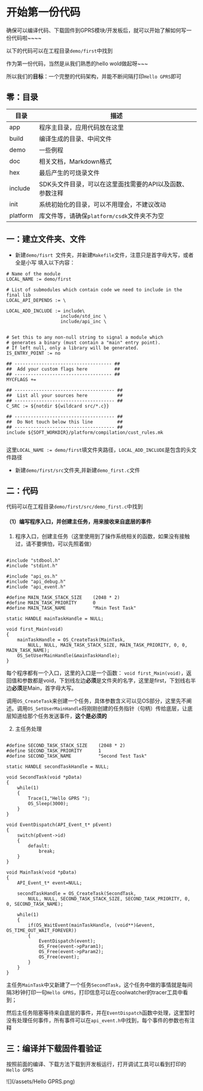 开始第一份代码
=====

确保可以编译代码、下载固件到GPRS模块/开发板后，就可以开始了解如何写一份代码啦~~~~

以下的代码可以在工程目录`demo/first`中找到

作为第一份代码，当然是从我们熟悉的hello wold做起呀~~~

所以我们的**目标**：一个完整的代码架构，并能不断间隔打印`Hello GPRS`即可

## 零：目录

|  目录  |  描述  |
|  ---   |  ---  |
|app     |  程序主目录，应用代码放在这里  |
|build   |  编译生成的目录、中间文件      |
|demo    |  一些例程                    |
|doc     | 相关文档，Markdown格式        |
|hex     |  最后产生的可烧录文件         |
|include |  SDK头文件目录，可以在这里面找需要的API以及函数、参数注释 |
|init    |  系统初始化的目录，可以不用理会，不建议改动 |
|platform|  库文件等，请确保`platform/csdk`文件夹不为空|

## 一：建立文件夹、文件

* 新建`demo/fisrt `文件夹，并新建`Makefile`文件，注意只是首字母大写，或者全是小写
填入以下内容：

```
# Name of the module
LOCAL_NAME := demo/first

# List of submodules which contain code we need to include in the final lib
LOCAL_API_DEPENDS := \

LOCAL_ADD_INCLUDE := include\
                    include/std_inc \
                    include/api_inc \


# Set this to any non-null string to signal a module which 
# generates a binary (must contain a "main" entry point). 
# If left null, only a library will be generated.
IS_ENTRY_POINT := no

## ------------------------------------ ##
## 	Add your custom flags here          ##
## ------------------------------------ ##
MYCFLAGS += 

## ------------------------------------- ##
##	List all your sources here           ##
## ------------------------------------- ##
C_SRC := ${notdir ${wildcard src/*.c}}

## ------------------------------------- ##
##  Do Not touch below this line         ##
## ------------------------------------- ##
include ${SOFT_WORKDIR}/platform/compilation/cust_rules.mk


```

这里`LOCAL_NAME := demo/first`填文件夹路径，`LOCAL_ADD_INCLUDE`是包含的头文件路径

* 新建`demo/first/src`文件夹,并新建`demo_first.c`文件


## 二：代码

代码可以在工程目录`demo/first/src/demo_first.c`中找到

#### （1）编写程序入口，并创建主任务，用来接收来自底层的事件


1. 程序入口，创建主任务（这里使用到了操作系统相关的函数，如果没有接触过，请不要惧怕，可以先照着做）

```

#include "stdbool.h"
#include "stdint.h"

#include "api_os.h"
#include "api_debug.h"
#include "api_event.h"

#define MAIN_TASK_STACK_SIZE    (2048 * 2)
#define MAIN_TASK_PRIORITY      0
#define MAIN_TASK_NAME          "Main Test Task"

static HANDLE mainTaskHandle = NULL;

void first_Main(void)
{
    mainTaskHandle = OS_CreateTask(MainTask,
        NULL, NULL, MAIN_TASK_STACK_SIZE, MAIN_TASK_PRIORITY, 0, 0, MAIN_TASK_NAME);
    OS_SetUserMainHandle(&mainTaskHandle);
}
```

每个程序都有一个入口，这里的入口是一个函数：
`void first_Main(void)`，返回值和参数都是void，下划线左边**必须**是文件夹的名字，这里是first，下划线右半边**必须**是Main，首字母大写。

调用`OS_CreateTask`来创建一个任务，具体参数含义可以见OS部分，这里先不阐述。调用`OS_SetUserMainHandle`将刚刚创建的任务指针（句柄）传给底层，让底层知道给那个任务发送事件，**这个是必须的**

2. 主任务处理

```

#define SECOND_TASK_STACK_SIZE    (2048 * 2)
#define SECOND_TASK_PRIORITY      1
#define SECOND_TASK_NAME          "Second Test Task"

static HANDLE secondTaskHandle = NULL;

void SecondTask(void *pData)
{
    while(1)
    {
        Trace(1,"Hello GPRS ");
        OS_Sleep(3000);
    }
}

void EventDispatch(API_Event_t* pEvent)
{
    switch(pEvent->id)
    {
        default:
            break;
    }
}

void MainTask(void *pData)
{
    API_Event_t* event=NULL;

    secondTaskHandle = OS_CreateTask(SecondTask,
        NULL, NULL, SECOND_TASK_STACK_SIZE, SECOND_TASK_PRIORITY, 0, 0, SECOND_TASK_NAME);

    while(1)
    {
        if(OS_WaitEvent(mainTaskHandle, (void**)&event, OS_TIME_OUT_WAIT_FOREVER))
        {
            EventDispatch(event);
            OS_Free(event->pParam1);
            OS_Free(event->pParam2);
            OS_Free(event);
        }
    }
}

```

主任务`MainTask`中又新建了一个任务`SecondTask`，这个任务中做的事情就是每间隔3秒钟打印一句`Hello GPRS`，打印信息可以在coolwatcher的tracer工具中看到；

然后主任务阻塞等待来自底层的事件，并在`EventDispatch`函数中处理，这里暂时没有处理任何事件，所有事件可以在`api_event.h`中找到，每个事件的参数也有注释

## 三：编译并下载固件看验证

按照前面的编译、下载方法下载到开发板运行，打开调试工具可以看到打印的`Hello GPRS`

![](/assets/Hello GPRS.png)







